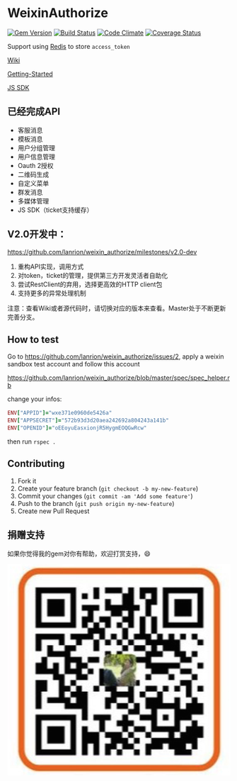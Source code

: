 # WeixinAuthorize

[![Gem Version](https://badge.fury.io/rb/weixin_authorize.png)](http://badge.fury.io/rb/weixin_authorize)
[![Build Status](https://secure.travis-ci.org/lanrion/weixin_authorize.png?branch=master)](http://travis-ci.org/lanrion/weixin_authorize)
[![Code Climate](https://codeclimate.com/github/lanrion/weixin_authorize.png)](https://codeclimate.com/github/lanrion/weixin_authorize)
[![Coverage Status](https://codeclimate.com/github/lanrion/weixin_authorize/coverage.png)](https://codeclimate.com/github/lanrion/weixin_authorize)

Support using [Redis](http://redis.io) to store `access_token`

[Wiki](https://github.com/lanrion/weixin_authorize/wiki)

[Getting-Started](https://github.com/lanrion/weixin_authorize/wiki/Getting-Started)

[JS SDK](https://github.com/lanrion/weixin_authorize/wiki/js-sdk)

## 已经完成API

* 客服消息
* 模板消息
* 用户分组管理
* 用户信息管理
* Oauth 2授权
* 二维码生成
* 自定义菜单
* 群发消息
* 多媒体管理
* JS SDK（ticket支持缓存）

## V2.0开发中： 
https://github.com/lanrion/weixin_authorize/milestones/v2.0-dev

1. 重构API实现，调用方式
2. 对token，ticket的管理，提供第三方开发灵活者自助化
3. 尝试RestClient的弃用，选择更高效的HTTP client包
4. 支持更多的异常处理机制

注意：查看Wiki或者源代码时，请切换对应的版本来查看。Master处于不断更新完善分支。

## How to test

Go to https://github.com/lanrion/weixin_authorize/issues/2, apply a weixin sandbox test account and follow this account

https://github.com/lanrion/weixin_authorize/blob/master/spec/spec_helper.rb

change your infos: 

```ruby
ENV["APPID"]="wxe371e0960de5426a"
ENV["APPSECRET"]="572b93d3d20aea242692a804243a141b"
ENV["OPENID"]="oEEoyuEasxionjR5HygmEOQGwRcw"
```

then run `rspec .`

## Contributing

1. Fork it
2. Create your feature branch (`git checkout -b my-new-feature`)
3. Commit your changes (`git commit -am 'Add some feature'`)
4. Push to the branch (`git push origin my-new-feature`)
5. Create new Pull Request

## 捐赠支持

  如果你觉得我的gem对你有帮助，欢迎打赏支持，:smile:

  ![](https://raw.githubusercontent.com/lanrion/my_config/master/imagex/donation_me.png)
